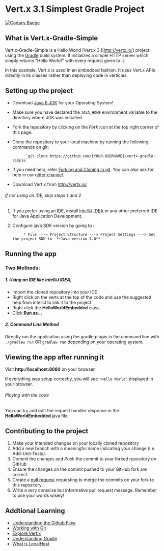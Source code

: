 # Vert.x 3.1 Simplest Gradle Project

[![Codacy Badge](https://api.codacy.com/project/badge/Grade/f2a69b0569704402b8341aa18979a79b)](https://www.codacy.com/app/tegenton/vertx-gradle-simple?utm_source=github.com&amp;utm_medium=referral&amp;utm_content=tegenton/vertx-gradle-simple&amp;utm_campaign=Badge_Grade)

## What is Vert.x-Gradle-Simple

 Vert.x-Gradle-Simple is a Hello World [Vert.x 3.1(http://vertx.io/) project using the [Gradle](https://gradle.org/) build system. It initializes a simple HTTP server which simply returns "Hello World!" with every request given to it.

 In this example, Vert.x is used in an embedded fashion. It uses Vert.x APIs directly in its classes rather than
 deploying code in verticles.


## Setting up the project

* Download [Java 8 JDK](http://www.oracle.com/technetwork/java/javase/downloads/jdk9-downloads-3848520.html) for your Operating System!
* Make sure you have declared the `JAVA_HOME` environment variable to the directory where JDK was installed. 
* Fork the repository by clicking on the *Fork* icon at the top right corner of this page.
* Clone the repository to your local machine by running the following commands on git:

			`git clone https://github.com/[YOUR-USERNAME]/vertx-gradle-simple`
* If you need help, refer [Forking and Cloning in git](https://help.github.com/articles/fork-a-repo/). You can also ask for help in our [gitter channel](https://gitter.im/jboss-outreach/gci).
* Download Vert.x from http://vertx.io/

###### If not using an IDE, skip steps 1 and 2

1. If you prefer using an IDE, install [IntelliJ IDEA](https://www.jetbrains.com/idea) or any other preferred IDE for Java Application Development.
2. Configure java SDK version by going to :

			* File ---> Project Structure ---> Project Settings ---> Set the project SDK to  **Java version 1.8**


## Running the app

### Two Methods: 

##### 1. Using an IDE like IntelliJ IDEA,
* Import the cloned repository into your IDE
* Right click on the vertx at the top of the code and use the suggested help from intelliJ to link it to the project
* Right click the **HelloWorldEmbedded** class
* Click **Run as...**

##### 2. Command Line Method

Directly run the application using the gradle plugin in the command line with ```./gradlew run``` OR ``` gradlew run ``` depending on your operating system.


## Viewing the app after running it

Visit **http://localhost:8080** on your browser

if everything was setup correctly, you will see  ``` "Hello World" ``` displayed in your browser. 

###### Playing with the code

You can try and edit the request handler response in the **HelloWorldEmbedded** java file.


## Contributing to the project

1. Make your intended changes on your locally cloned repository
2. Add a new branch with a meaningful name indicating your change (i.e. Add-Unit-Tests).
2. *Commit* the changes and *Push* the commit to your forked repository on GitHub
3. Ensure the changes on the commit pushed to your GitHub fork are correct.
4. Create a [pull request](https://help.github.com/articles/about-pull-requests/) requesting to merge the commits on your fork to this repository.
5. Write a very conscise but informative pull request message. Remember to use your words wisely!


## Addtional Learning
* [Understanding the Github Flow](https://guides.github.com/introduction/flow/)
* [Working with Git](http://product.hubspot.com/blog/git-and-github-tutorial-for-beginners)
* [Explore Vert.x](http://vertx.io/docs/)
* [Understanding Gradle](http://igorpopov.io/2014/05/01/understanding-gradle/)
* [What is LocalHost](https://en.wikipedia.org/wiki/Localhost)


